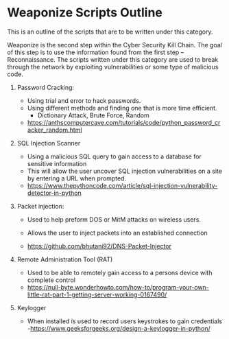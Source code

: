 # Weaponize Scripts Outline

This is an outline of the scripts that are to be written under this category.

Weaponize is the second step within the Cyber Security Kill Chain. The goal of this step is to use the information found from the first step – Reconnaissance. The scripts written under this category are used to break through the network by exploiting vulnerabilities or some type of malicious code. 

1) Password Cracking:

    - Using trial and error to hack passwords.
    - Using different methods and finding one that is more time efficient. 
        * Dictionary Attack, Brute Force, Random 
    - https://anthscomputercave.com/tutorials/code/python_password_cracker_random.html

2) SQL Injection Scanner

    - Using a malicious SQL query to gain access to a database for sensitive  information 
    - This will allow the user uncover SQL injection vulnerabilities on a site by entering a URL when prompted.  
    - https://www.thepythoncode.com/article/sql-injection-vulnerability-detector-in-python

3) Packet injection: 

    - Used to help preform DOS or MitM attacks on wireless users.  
    - Allows the user to inject packets into an established connection 

    - https://github.com/bhutani92/DNS-Packet-Injector

4) Remote Administration  Tool (RAT)

    - Used to be able to remotely gain access to a persons device with complete control  
    - https://null-byte.wonderhowto.com/how-to/program-your-own-little-rat-part-1-getting-server-working-0167490/

5) Keylogger

    - When installed is used to record users keystrokes to gain credentials
    -https://www.geeksforgeeks.org/design-a-keylogger-in-python/
